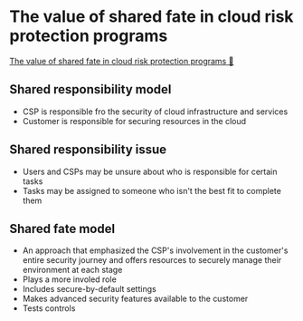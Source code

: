# The value of shared fate in cloud risk protection programs

[The value of shared fate in cloud risk protection programs 🔗](https://www.coursera.org/learn/strategies-for-cloud-security-risk-management/lecture/aixQL/the-value-of-shared-fate-in-cloud-risk-protection-programs)

## Shared responsibility model

- CSP is responsible fro the security of cloud infrastructure and services
- Customer is responsible for securing resources in the cloud

## Shared responsibility issue

- Users and CSPs may be unsure about who is responsible for certain tasks
- Tasks may be assigned to someone who isn't the best fit to complete them

## Shared fate model

- An approach that emphasized the CSP's involvement in the customer's entire security journey and offers resources to securely manage their environment at each stage
- Plays a more involed role
- Includes secure-by-default settings
- Makes advanced security features available to the customer
- Tests controls
